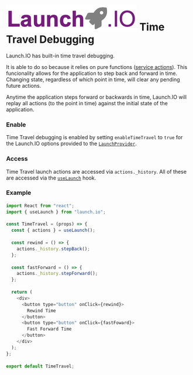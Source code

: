 # ![Launch.IO Logo](../../logo/logo-small.png) Time Travel Debugging

Launch.IO has built-in time travel debugging.

It is able to do so because it relies on pure functions ([service actions](./service.md)). This funcionality allows for the application to step back and forward in time. Changing state, regardless of which point in time, will clear any pending future actions.

Anytime the application steps forward or backwards in time, Launch.IO will replay all actions (to the point in time) against the initial state of the application.

### Enable

Time Travel debugging is enabled by setting `enableTimeTravel` to `true` for the Launch.IO options provided to the [`LaunchProvider`]('./launchProvider).

### Access

Time Travel launch actions are accessed via `actions._history`. All of these are accessed via the [`useLaunch`](./useLaunch.md) hook.

### Example

```javascript
import React from "react";
import { useLaunch } from "launch.io";

const TimeTravel = (props) => {
  const { actions } = useLaunch();

  const rewind = () => {
    actions._history.stepBack();
  };

  const fastForward = () => {
    actions._history.stepForward();
  };

  return (
    <div>
      <button type="button" onClick={rewind}>
        Rewind Time
      </button>
      <button type="button" onClick={fastFoward}>
        Fast Forward Time
      </button>
    </div>
  );
};

export default TimeTravel;
```
